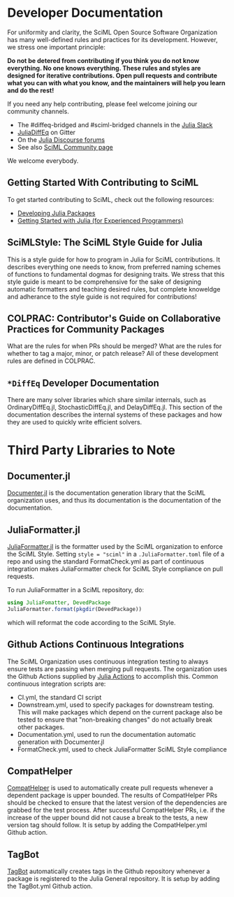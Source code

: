 # Developer Documentation

For uniformity and clarity, the SciML Open Source Software Organization has many
well-defined rules and practices for its development. However, we stress one
important principle:

**Do not be detered from contributing if you think you do not know everything. No
one knows everything. These rules and styles are designed for iterative contributions.
Open pull requests and contribute what you can with what you know, and the maintainers
will help you learn and do the rest!**

If you need any help contributing, please feel welcome joining our community channels.

- The #diffeq-bridged and #sciml-bridged channels in the [Julia Slack](https://julialang.org/slack/)
- [JuliaDiffEq](https://gitter.im/JuliaDiffEq/Lobby) on Gitter
- On the [Julia Discourse forums](https://discourse.julialang.org)
- See also [SciML Community page](https://sciml.ai/community/)

We welcome everybody.

## Getting Started With Contributing to SciML

To get started contributing to SciML, check out the following resources:

- [Developing Julia Packages](https://www.youtube.com/watch?v=QVmU29rCjaA)
- [Getting Started with Julia (for Experienced Programmers)](https://www.youtube.com/watch?v=-lJK92bEKow)

## SciMLStyle: The SciML Style Guide for Julia

This is a style guide for how to program in Julia for SciML contributions. It describes
everything one needs to know, from preferred naming schemes of functions to fundamental
dogmas for designing traits. We stress that this style guide is meant to be comprehensive
for the sake of designing automatic formatters and teaching desired rules, but complete
knoweldge and adherance to the style guide is not required for contributions!

## COLPRAC: Contributor's Guide on Collaborative Practices for Community Packages

What are the rules for when PRs should be merged? What are the rules for whether to tag
a major, minor, or patch release? All of these development rules are defined in COLPRAC.

## `*DiffEq` Developer Documentation

There are many solver libraries which share similar internals, such as OrdinaryDiffEq.jl,
StochasticDiffEq.jl, and DelayDiffEq.jl. This section of the documentation describes the
internal systems of these packages and how they are used to quickly write efficient
solvers.

# Third Party Libraries to Note

## Documenter.jl

[Documenter.jl](https://github.com/JuliaDocs/Documenter.jl) is the documentation generation
library that the SciML organization uses, and thus its documentation is the documentation
of the documentation.

## JuliaFormatter.jl

[JuliaFormatter.jl](https://github.com/domluna/JuliaFormatter.jl) is the formatter used by the
SciML organization to enforce the SciML Style. Setting `style = "sciml"` in a `.JuliaFormatter.toml`
file of a repo and using the standard FormatCheck.yml as part of continuous integration makes
JuliaFormatter check for SciML Style compliance on pull requests.

To run JuliaFormatter in a SciML repository, do:

```julia
using JuliaFomatter, DevedPackage
JuliaFormatter.format(pkgdir(DevedPackage))
```

which will reformat the code according to the SciML Style.

## Github Actions Continuous Integrations

The SciML Organization uses continuous integration testing to always ensure tests are passing when merging
pull requests. The organization uses the Github Actions supplied by [Julia Actions](https://github.com/julia-actions)
to accomplish this. Common continuous integration scripts are:

- CI.yml, the standard CI script
- Downstream.yml, used to specify packages for downstream testing. This will make packages which depend on the current
  package also be tested to ensure that "non-breaking changes" do not actually break other packages.
- Documentation.yml, used to run the documentation automatic generation with Documenter.jl
- FormatCheck.yml, used to check JuliaFormatter SciML Style compliance

## CompatHelper

[CompatHelper](https://github.com/JuliaRegistries/CompatHelper.jl) is used to automatically create pull requests whenever
a dependent package is upper bounded. The results of CompatHelper PRs should be checked to ensure that the latest version
of the dependencies are grabbed for the test process. After successful CompatHelper PRs, i.e. if the increase of the upper
bound did not cause a break to the tests, a new version tag should follow. It is setup by adding the CompatHelper.yml Github action.

## TagBot

[TagBot](https://github.com/JuliaRegistries/TagBot) automatically creates tags in the Github repository whenever a package
is registered to the Julia General repository. It is setup by adding the TagBot.yml Github action.
